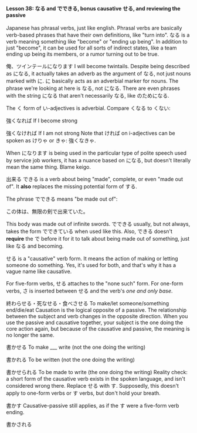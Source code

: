 
#### Lesson 38: なる and でできる, bonus causative せる, and reviewing the passive


Japanese has phrasal verbs, just like english. Phrasal verbs are basically verb-based phrases that have their own definitions, like "turn into".
なる is a verb meaning something like "become" or "ending up being". In addition to just "become", it can be used for all sorts of indirect states, like a team ending up being its members, or a rumor turning out to be true.


俺、ツインテールになります I will become twintails.
Despite being described as になる, it actually takes an adverb as the argument of なる, not just nouns marked with に. に basically acts as an adverbial marker for nouns. The phrase we're looking at here is <adverb>なる, not になる. There are even phrases with the string になる that aren't necessarily <adverb>なる, like のためになる.


The く form of い-adjectives is adverbial. Compare くなる to くない:


強くなれば If I become strong  

強くなければ If I am not strong
Note that ければ on i-adjectives can be spoken as けりゃ or きゃ: 強くなきゃ.


When になります is being used in the particular type of polite speech used by service job workers, it has a nuance based on になる, but doesn't literally mean the same thing. Blame keigo.


出来る できる is a verb about being "made", complete, or even "made out of". It **also** replaces the missing potential form of する.


The phrase でできる means "be made out of":


この体は、無限の剣で出来ていた。  

This body was made out of infinite swords.
でできる usually, but not always, takes the form でできている when used like this. Also, できる doesn't **require** the で before it for it to talk about being made out of something, just like なる and becoming.


せる is a "causative" verb form. It means the action of making or letting someone do something. Yes, it's used for both, and that's why it has a vague name like causative.


For five-form verbs, せる attaches to the "none such" form. For one-form verbs, さ is inserted between せる and the verb's *one and only base*.


終わらせる・死なせる・食べさせる To make/let someone/something end/die/eat
Causation is the logical opposite of a passive. The relationship between the subject and verb changes in the opposite direction. When you use the passive and causative together, your subject is the one doing the core action again, but because of the causative and passive, the meaning is no longer the same.


書かせる To make \_\_\_ write (not the one doing the writing)  

書かれる To be written (not the one doing the writing)  

書かせられる To be made to write (the one doing the writing)
Reality check: a short form of the causative verb exists in the spoken language, and isn't considered wrong there. Replace せる with す. Supposedly, this doesn't apply to one-form verbs or す verbs, but don't hold your breath.


書かす
Causative-passive still applies, as if the す were a five-form verb ending.


書かされる




